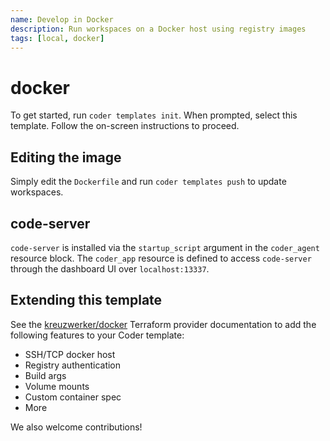 ```yaml
---
name: Develop in Docker
description: Run workspaces on a Docker host using registry images
tags: [local, docker]
---
```


# docker

To get started, run `coder templates init`. When prompted, select this template.
Follow the on-screen instructions to proceed.

## Editing the image

Simply edit the `Dockerfile` and run `coder templates push` to update workspaces.

## code-server

`code-server` is installed via the `startup_script` argument in the `coder_agent`
resource block. The `coder_app` resource is defined to access `code-server` through
the dashboard UI over `localhost:13337`.

## Extending this template

See the [kreuzwerker/docker](https://registry.terraform.io/providers/kreuzwerker/docker) Terraform provider documentation to
add the following features to your Coder template:

- SSH/TCP docker host
- Registry authentication
- Build args
- Volume mounts
- Custom container spec
- More

We also welcome contributions!
